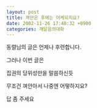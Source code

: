 ```yaml
---
layout: post
title: 껴안은 후에는 어케되지요?
date: 2002-11-26 17:40:32 +0900
categories: 깨달음의대화
---
```

동렬님의 글은 언제나 후련합니다.
  
그러나 이번 글은
  
집권의 당위성만을 말씀하신듯
  

  
무조건 껴안아서 나중엔 어떻하지요?
  

  
답 좀 주세요